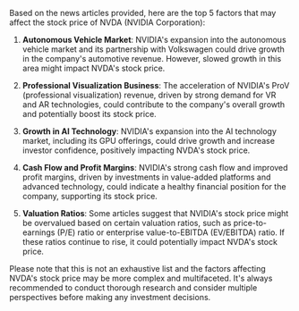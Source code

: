 Based on the news articles provided, here are the top 5 factors that may affect the stock price of NVDA (NVIDIA Corporation):

1. **Autonomous Vehicle Market**: NVIDIA's expansion into the autonomous vehicle market and its partnership with Volkswagen could drive growth in the company's automotive revenue. However, slowed growth in this area might impact NVDA's stock price.

2. **Professional Visualization Business**: The acceleration of NVIDIA's ProV (professional visualization) revenue, driven by strong demand for VR and AR technologies, could contribute to the company's overall growth and potentially boost its stock price.

3. **Growth in AI Technology**: NVIDIA's expansion into the AI technology market, including its GPU offerings, could drive growth and increase investor confidence, positively impacting NVDA's stock price.

4. **Cash Flow and Profit Margins**: NVIDIA's strong cash flow and improved profit margins, driven by investments in value-added platforms and advanced technology, could indicate a healthy financial position for the company, supporting its stock price.

5. **Valuation Ratios**: Some articles suggest that NVIDIA's stock price might be overvalued based on certain valuation ratios, such as price-to-earnings (P/E) ratio or enterprise value-to-EBITDA (EV/EBITDA) ratio. If these ratios continue to rise, it could potentially impact NVDA's stock price.

Please note that this is not an exhaustive list and the factors affecting NVDA's stock price may be more complex and multifaceted. It's always recommended to conduct thorough research and consider multiple perspectives before making any investment decisions.